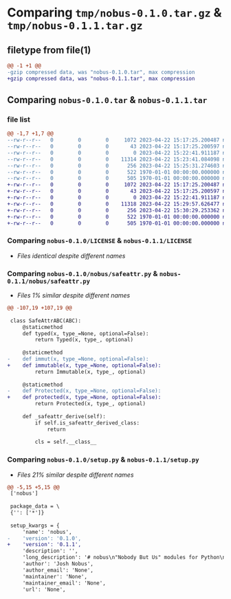 # Comparing `tmp/nobus-0.1.0.tar.gz` & `tmp/nobus-0.1.1.tar.gz`

## filetype from file(1)

```diff
@@ -1 +1 @@
-gzip compressed data, was "nobus-0.1.0.tar", max compression
+gzip compressed data, was "nobus-0.1.1.tar", max compression
```

## Comparing `nobus-0.1.0.tar` & `nobus-0.1.1.tar`

### file list

```diff
@@ -1,7 +1,7 @@
--rw-r--r--   0        0        0     1072 2023-04-22 15:17:25.200487 nobus-0.1.0/LICENSE
--rw-r--r--   0        0        0       43 2023-04-22 15:17:25.200597 nobus-0.1.0/README.md
--rw-r--r--   0        0        0        0 2023-04-22 15:22:41.911187 nobus-0.1.0/nobus/__init__.py
--rw-r--r--   0        0        0    11314 2023-04-22 15:23:41.084098 nobus-0.1.0/nobus/safeattr.py
--rw-r--r--   0        0        0      256 2023-04-22 15:25:31.274603 nobus-0.1.0/pyproject.toml
--rw-r--r--   0        0        0      522 1970-01-01 00:00:00.000000 nobus-0.1.0/setup.py
--rw-r--r--   0        0        0      505 1970-01-01 00:00:00.000000 nobus-0.1.0/PKG-INFO
+-rw-r--r--   0        0        0     1072 2023-04-22 15:17:25.200487 nobus-0.1.1/LICENSE
+-rw-r--r--   0        0        0       43 2023-04-22 15:17:25.200597 nobus-0.1.1/README.md
+-rw-r--r--   0        0        0        0 2023-04-22 15:22:41.911187 nobus-0.1.1/nobus/__init__.py
+-rw-r--r--   0        0        0    11318 2023-04-22 15:29:57.626477 nobus-0.1.1/nobus/safeattr.py
+-rw-r--r--   0        0        0      256 2023-04-22 15:30:29.253362 nobus-0.1.1/pyproject.toml
+-rw-r--r--   0        0        0      522 1970-01-01 00:00:00.000000 nobus-0.1.1/setup.py
+-rw-r--r--   0        0        0      505 1970-01-01 00:00:00.000000 nobus-0.1.1/PKG-INFO
```

### Comparing `nobus-0.1.0/LICENSE` & `nobus-0.1.1/LICENSE`

 * *Files identical despite different names*

### Comparing `nobus-0.1.0/nobus/safeattr.py` & `nobus-0.1.1/nobus/safeattr.py`

 * *Files 1% similar despite different names*

```diff
@@ -107,19 +107,19 @@
 
 class SafeAttrABC(ABC):
     @staticmethod
     def typed(x, type_=None, optional=False):
         return Typed(x, type_, optional)
     
     @staticmethod
-    def immut(x, type_=None, optional=False):
+    def immutable(x, type_=None, optional=False):
         return Immutable(x, type_, optional)
 
     @staticmethod
-    def Protected(x, type_=None, optional=False):
+    def protected(x, type_=None, optional=False):
         return Protected(x, type_, optional)
     
     def _safeattr_derive(self):
         if self.is_safeattr_derived_class:
             return
         
         cls = self.__class__
```

### Comparing `nobus-0.1.0/setup.py` & `nobus-0.1.1/setup.py`

 * *Files 21% similar despite different names*

```diff
@@ -5,15 +5,15 @@
 ['nobus']
 
 package_data = \
 {'': ['*']}
 
 setup_kwargs = {
     'name': 'nobus',
-    'version': '0.1.0',
+    'version': '0.1.1',
     'description': '',
     'long_description': '# nobus\n"Nobody But Us" modules for Python\n',
     'author': 'Josh Nobus',
     'author_email': 'None',
     'maintainer': 'None',
     'maintainer_email': 'None',
     'url': 'None',
```

